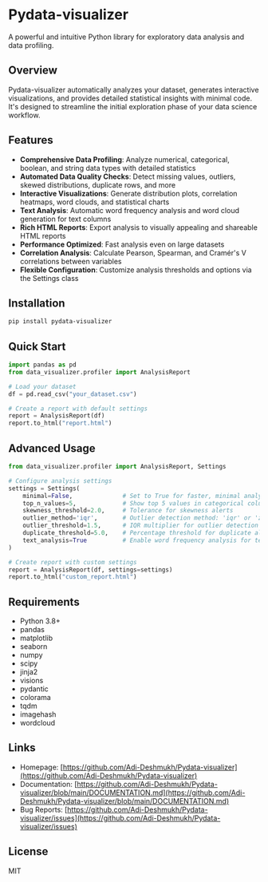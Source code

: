 # Pydata-visualizer

A powerful and intuitive Python library for exploratory data analysis and data profiling.

## Overview

Pydata-visualizer automatically analyzes your dataset, generates interactive visualizations, and provides detailed statistical insights with minimal code. It's designed to streamline the initial exploration phase of your data science workflow.

## Features

- **Comprehensive Data Profiling**: Analyze numerical, categorical, boolean, and string data types with detailed statistics
- **Automated Data Quality Checks**: Detect missing values, outliers, skewed distributions, duplicate rows, and more
- **Interactive Visualizations**: Generate distribution plots, correlation heatmaps, word clouds, and statistical charts
- **Text Analysis**: Automatic word frequency analysis and word cloud generation for text columns
- **Rich HTML Reports**: Export analysis to visually appealing and shareable HTML reports
- **Performance Optimized**: Fast analysis even on large datasets
- **Correlation Analysis**: Calculate Pearson, Spearman, and Cramér's V correlations between variables
- **Flexible Configuration**: Customize analysis thresholds and options via the Settings class

## Installation

```bash
pip install pydata-visualizer
```

## Quick Start

```python
import pandas as pd
from data_visualizer.profiler import AnalysisReport

# Load your dataset
df = pd.read_csv("your_dataset.csv")

# Create a report with default settings
report = AnalysisReport(df)
report.to_html("report.html")
```

## Advanced Usage

```python
from data_visualizer.profiler import AnalysisReport, Settings

# Configure analysis settings
settings = Settings(
    minimal=False,              # Set to True for faster, minimal analysis
    top_n_values=5,             # Show top 5 values in categorical columns
    skewness_threshold=2.0,     # Tolerance for skewness alerts
    outlier_method='iqr',       # Outlier detection method: 'iqr' or 'zscore'
    outlier_threshold=1.5,      # IQR multiplier for outlier detection
    duplicate_threshold=5.0,    # Percentage threshold for duplicate alerts
    text_analysis=True          # Enable word frequency analysis for text columns
)

# Create report with custom settings
report = AnalysisReport(df, settings=settings)
report.to_html("custom_report.html")
```

## Requirements

- Python 3.8+
- pandas
- matplotlib
- seaborn
- numpy
- scipy
- jinja2
- visions
- pydantic
- colorama
- tqdm
- imagehash
- wordcloud

## Links

- Homepage: [https://github.com/Adi-Deshmukh/Pydata-visualizer](https://github.com/Adi-Deshmukh/Pydata-visualizer)
- Documentation: [https://github.com/Adi-Deshmukh/Pydata-visualizer/blob/main/DOCUMENTATION.md](https://github.com/Adi-Deshmukh/Pydata-visualizer/blob/main/DOCUMENTATION.md)
- Bug Reports: [https://github.com/Adi-Deshmukh/Pydata-visualizer/issues](https://github.com/Adi-Deshmukh/Pydata-visualizer/issues)

## License

MIT
